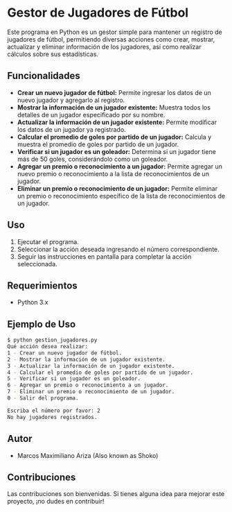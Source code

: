 # Gestor de Jugadores de Fútbol

Este programa en Python es un gestor simple para mantener un registro de jugadores de fútbol, permitiendo diversas acciones como crear, mostrar, actualizar y eliminar información de los jugadores, así como realizar cálculos sobre sus estadísticas.

## Funcionalidades

- **Crear un nuevo jugador de fútbol:** Permite ingresar los datos de un nuevo jugador y agregarlo al registro.
- **Mostrar la información de un jugador existente:** Muestra todos los detalles de un jugador especificado por su nombre.
- **Actualizar la información de un jugador existente:** Permite modificar los datos de un jugador ya registrado.
- **Calcular el promedio de goles por partido de un jugador:** Calcula y muestra el promedio de goles por partido de un jugador.
- **Verificar si un jugador es un goleador:** Determina si un jugador tiene más de 50 goles, considerándolo como un goleador.
- **Agregar un premio o reconocimiento a un jugador:** Permite agregar un nuevo premio o reconocimiento a la lista de reconocimientos de un jugador.
- **Eliminar un premio o reconocimiento de un jugador:** Permite eliminar un premio o reconocimiento específico de la lista de reconocimientos de un jugador.

## Uso

1. Ejecutar el programa.
2. Seleccionar la acción deseada ingresando el número correspondiente.
3. Seguir las instrucciones en pantalla para completar la acción seleccionada.

## Requerimientos

- Python 3.x

## Ejemplo de Uso

```bash
$ python gestion_jugadores.py
Qué acción desea realizar:
1 - Crear un nuevo jugador de fútbol.
2 - Mostrar la información de un jugador existente.
3 - Actualizar la información de un jugador existente.
4 - Calcular el promedio de goles por partido de un jugador.
5 - Verificar si un jugador es un goleador.
6 - Agregar un premio o reconocimiento a un jugador.
7 - Eliminar un premio o reconocimiento de un jugador.
0 - Salir del programa.

Escriba el número por favor: 2
No hay jugadores registrados.
``` 

## Autor

- Marcos Maximiliano Ariza (Also known as Shoko)

## Contribuciones

Las contribuciones son bienvenidas. Si tienes alguna idea para mejorar este proyecto, ¡no dudes en contribuir!
